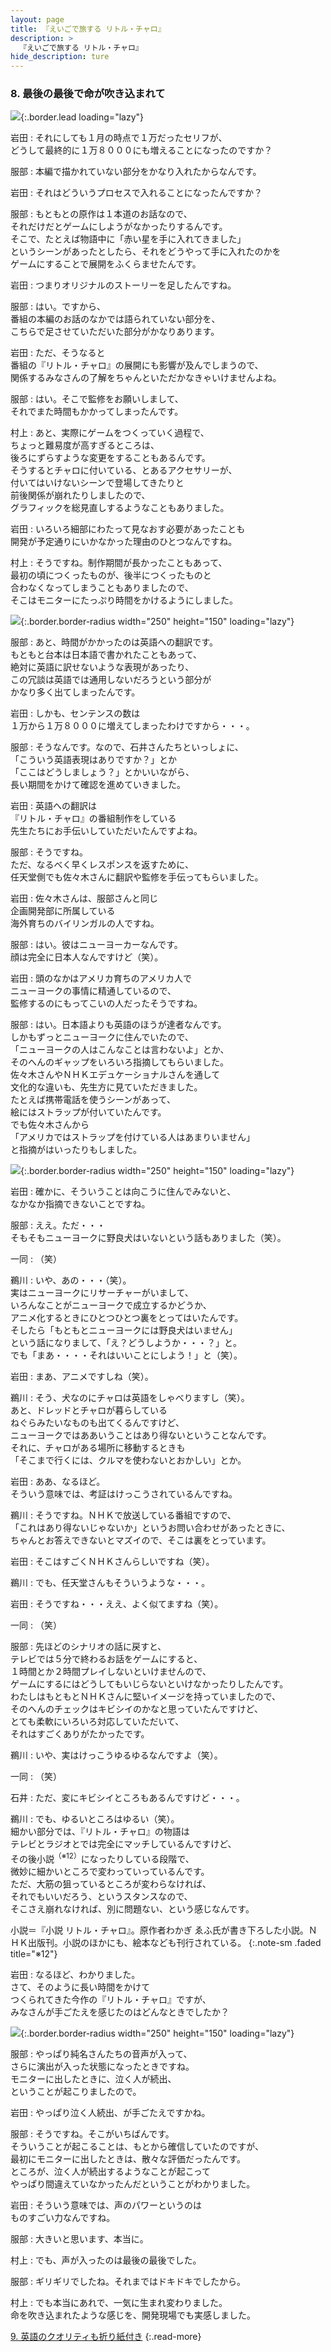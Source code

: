 ```yaml
---
layout: page
title: 『えいごで旅する リトル・チャロ』
description: >
  『えいごで旅する リトル・チャロ』
hide_description: ture
---
```


### 8. 最後の最後で命が吹き込まれて

![](/interviews/jp/nds/b3lj/vol1/img/mainvisual8.jpg){:.border.lead loading="lazy"}

岩田
: それにしても１月の時点で１万だったセリフが、<br>どうして最終的に１万８０００にも増えることになったのですか？

服部
: 本編で描かれていない部分をかなり入れたからなんです。

岩田
: それはどういうプロセスで入れることになったんですか？

服部
: もともとの原作は１本道のお話なので、<br>それだけだとゲームにしようがなかったりするんです。<br>そこで、たとえば物語中に「赤い星を手に入れてきました」<br>というシーンがあったとしたら、それをどうやって手に入れたのかを<br>ゲームにすることで展開をふくらませたんです。

岩田
: つまりオリジナルのストーリーを足したんですね。

服部
: はい。ですから、<br>番組の本編のお話のなかでは語られていない部分を、<br>こちらで足させていただいた部分がかなりあります。

岩田
: ただ、そうなると<br>番組の『リトル・チャロ』の展開にも影響が及んでしまうので、<br>関係するみなさんの了解をちゃんといただかなきゃいけませんよね。

服部
: はい。そこで監修をお願いしまして、<br>それでまた時間もかかってしまったんです。

村上
: あと、実際にゲームをつくっていく過程で、<br>ちょっと難易度が高すぎるところは、<br>後ろにずらすような変更をすることもあるんです。<br>そうするとチャロに付いている、とあるアクセサリーが、<br>付いてはいけないシーンで登場してきたりと<br>前後関係が崩れたりしましたので、<br>グラフィックを総見直しするようなこともありました。

岩田
: いろいろ細部にわたって見なおす必要があったことも<br>開発が予定通りにいかなかった理由のひとつなんですね。

村上
: そうですね。制作期間が長かったこともあって、<br>最初の頃につくったものが、後半につくったものと<br>合わなくなってしまうこともありましたので、<br>そこはモニターにたっぷり時間をかけるようにしました。

![](/interviews/jp/nds/b3lj/vol1/img/photo31.jpg){:.border.border-radius width="250" height="150" loading="lazy"}

服部
: あと、時間がかかったのは英語への翻訳です。<br>もともと台本は日本語で書かれたこともあって、<br>絶対に英語に訳せないような表現があったり、<br>この冗談は英語では通用しないだろうという部分が<br>かなり多く出てしまったんです。

岩田
: しかも、センテンスの数は<br>１万から１万８０００に増えてしまったわけですから・・・。

服部
: そうなんです。なので、石井さんたちといっしょに、<br>「こういう英語表現はありですか？」とか<br>「ここはどうしましょう？」とかいいながら、<br>長い期間をかけて確認を進めていきました。

岩田
: 英語への翻訳は<br>『リトル・チャロ』の番組制作をしている<br>先生たちにお手伝いしていただいたんですよね。

服部
: そうですね。<br>ただ、なるべく早くレスポンスを返すために、<br>任天堂側でも佐々木さんに翻訳や監修を手伝ってもらいました。

岩田
: 佐々木さんは、服部さんと同じ<br>企画開発部に所属している<br>海外育ちのバイリンガルの人ですね。

服部
: はい。彼はニューヨーカーなんです。<br>顔は完全に日本人なんですけど（笑）。

岩田
: 頭のなかはアメリカ育ちのアメリカ人で<br>ニューヨークの事情に精通しているので、<br>監修するのにもってこいの人だったそうですね。

服部
: はい。日本語よりも英語のほうが達者なんです。<br>しかもずっとニューヨークに住んでいたので、<br>「ニューヨークの人はこんなことは言わないよ」とか、<br>そのへんのギャップをいろいろ指摘してもらいました。<br>佐々木さんやＮＨＫエデュケーショナルさんを通して<br>文化的な違いも、先生方に見ていただきました。<br>たとえば携帯電話を使うシーンがあって、<br>絵にはストラップが付いていたんです。<br>でも佐々木さんから<br>「アメリカではストラップを付けている人はあまりいません」<br>と指摘がはいったりもしました。

![](/interviews/jp/nds/b3lj/vol1/img/photo32.jpg){:.border.border-radius width="250" height="150" loading="lazy"}

岩田
: 確かに、そういうことは向こうに住んでみないと、<br>なかなか指摘できないことですね。

服部
: ええ。ただ・・・<br>そもそもニューヨークに野良犬はいないという話もありました（笑）。

一同
: （笑）

鵜川
: いや、あの・・・（笑）。<br>実はニューヨークにリサーチャーがいまして、<br>いろんなことがニューヨークで成立するかどうか、<br>アニメ化するときにひとつひとつ裏をとってはいたんです。<br>そしたら「もともとニューヨークには野良犬はいません」<br>という話になりまして、「え？どうしようか・・・？」と。<br>でも「まあ・・・・それはいいことにしよう！」と（笑）。

岩田
: まあ、アニメですしね（笑）。

鵜川
: そう、犬なのにチャロは英語をしゃべりますし（笑）。<br>あと、ドレッドとチャロが暮らしている<br>ねぐらみたいなものも出てくるんですけど、<br>ニューヨークではああいうことはあり得ないということなんです。<br>それに、チャロがある場所に移動するときも<br>「そこまで行くには、クルマを使わないとおかしい」とか。

岩田
: ああ、なるほど。<br>そういう意味では、考証はけっこうされているんですね。

鵜川
: そうですね。ＮＨＫで放送している番組ですので、<br>「これはあり得ないじゃないか」というお問い合わせがあったときに、<br>ちゃんとお答えできないとマズイので、そこは裏をとっています。

岩田
: そこはすごくＮＨＫさんらしいですね（笑）。

鵜川
: でも、任天堂さんもそういうような・・・。

岩田
: そうですね・・・ええ、よく似てますね（笑）。

一同
: （笑）

服部
: 先ほどのシナリオの話に戻すと、<br>テレビでは５分で終わるお話をゲームにすると、<br>１時間とか２時間プレイしないといけませんので、<br>ゲームにするにはどうしてもいじらないといけなかったりしたんです。<br>わたしはもともとＮＨＫさんに堅いイメージを持っていましたので、<br>そのへんのチェックはキビシイのかなと思っていたんですけど、<br>とても柔軟にいろいろ対応していただいて、<br>それはすごくありがたかったです。

鵜川
: いや、実はけっこうゆるゆるなんですよ（笑）。

一同
: （笑）

石井
: ただ、変にキビシイところもあるんですけど・・・。

鵜川
: でも、ゆるいところはゆるい（笑）。<br>細かい部分では、『リトル・チャロ』の物語は<br>テレビとラジオとでは完全にマッチしているんですけど、<br>その後小説<sup>（※12）</sup>になったりしている段階で、<br>微妙に細かいところで変わっていっているんです。<br>ただ、大筋の狙っているところが変わらなければ、<br>それでもいいだろう、というスタンスなので、<br>そこさえ崩れなければ、別に問題ない、という感じなんです。


小説＝『小説 リトル・チャロ』。原作者わかぎ ゑふ氏が書き下ろした小説。ＮＨＫ出版刊。小説のほかにも、絵本なども刊行されている。
{:.note-sm .faded title="※12"}

岩田
: なるほど、わかりました。<br>さて、そのように長い時間をかけて<br>つくられてきた今作の『リトル・チャロ』ですが、<br>みなさんが手ごたえを感じたのはどんなときでしたか？

![](/interviews/jp/nds/b3lj/vol1/img/photo33.jpg){:.border.border-radius width="250" height="150" loading="lazy"}

服部
: やっぱり純名さんたちの音声が入って、<br>さらに演出が入った状態になったときですね。<br>モニターに出したときに、泣く人が続出、<br>ということが起こりましたので。

岩田
: やっぱり泣く人続出、が手ごたえですかね。

服部
: そうですね。そこがいちばんです。<br>そういうことが起こることは、もとから確信していたのですが、<br>最初にモニターに出したときは、散々な評価だったんです。<br>ところが、泣く人が続出するようなことが起こって<br>やっぱり間違えていなかったんだということがわかりました。

岩田
: そういう意味では、声のパワーというのは<br>ものすごい力なんですね。

服部
: 大きいと思います、本当に。

村上
: でも、声が入ったのは最後の最後でした。

服部
: ギリギリでしたね。それまではドキドキでしたから。

村上
: でも本当にあれで、一気に生まれ変わりました。<br>命を吹き込まれたような感じを、開発現場でも実感しました。


[9. 英語のクオリティも折り紙付き](9.md)
{:.read-more}

